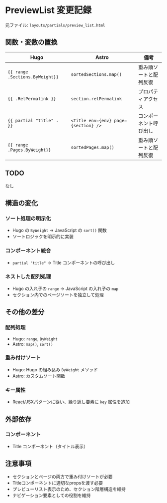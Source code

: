 # PreviewList 変更記録

元ファイル: `layouts/partials/preview_list.html`

## 関数・変数の置換

| Hugo | Astro | 備考 |
| ---- | ----- | ---- |
| `{{ range .Sections.ByWeight}}` | `sortedSections.map()` | 重み順ソートと配列反復 |
| `{{ .RelPermalink }}` | `section.relPermalink` | プロパティアクセス |
| `{{ partial "title" . }}` | `<Title env={env} page={section} />` | コンポーネント呼び出し |
| `{{ range .Pages.ByWeight}}` | `sortedPages.map()` | 重み順ソートと配列反復 |

## TODO

なし

## 構造の変化

### ソート処理の明示化

- Hugo の `ByWeight` → JavaScript の `sort()` 関数
- ソートロジックを明示的に実装

### コンポーネント統合

- `partial "title"` → Title コンポーネントの呼び出し

### ネストした配列処理

- Hugo の入れ子の `range` → JavaScript の入れ子の `map`
- セクション内でのページソートを独立して処理

## その他の差分

### 配列処理

- Hugo: `range`, `ByWeight`
- Astro: `map()`, `sort()`

### 重み付けソート

- Hugo: Hugo の組み込み `ByWeight` メソッド
- Astro: カスタムソート関数

### キー属性

- React/JSXパターンに従い、繰り返し要素に `key` 属性を追加

## 外部依存

### コンポーネント

- Title コンポーネント（タイトル表示）

## 注意事項

- セクションとページの両方で重み付けソートが必要
- Titleコンポーネントに適切なpropsを渡す必要
- プレビューリスト表示のため、セクション階層構造を維持
- ナビゲーション要素としての役割を維持